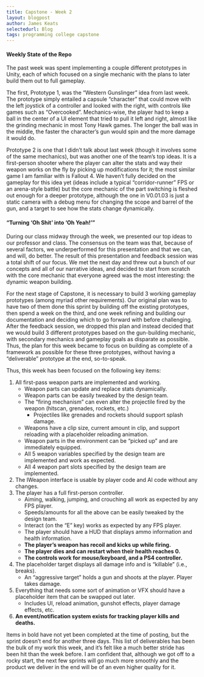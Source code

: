 ```yaml
---
title: Capstone - Week 2
layout: blogpost
author: James Keats
selectedurl: Blog
tags: programming college capstone
---
```

#### Weekly State of the Repo

The past week was spent implementing a couple different prototypes in Unity, each of which focused on a single mechanic with the plans to later build them out to full gameplay.

<!--more-->

The first, Prototype 1, was the “Western Gunslinger” idea from last week. The prototype simply entailed a capsule “character” that could move with the left joystick of a controller and looked with the right, with controls like games such as “Overcooked”. Mechanics-wise, the player had to keep a ball in the center of a UI element that tried to pull it left and right, almost like the grinding mechanic in most Tony Hawk games. The longer the ball was in the middle, the faster the character’s gun would spin and the more damage it would do.

Prototype 2 is one that I didn’t talk about last week (though it involves some of the same mechanics), but was another one of the team’s top ideas. It is a first-person shooter where the player can alter the stats and way their weapon works on the fly by picking up modifications for it; the most similar game I am familiar with is Fallout 4. We haven’t fully decided on the gameplay for this idea yet (ideas include a typical “corridor-runner” FPS or an arena-style battle) but the core mechanic of the part switching is fleshed out enough for a deeper prototype, although the one in V0.01.03 is just a static camera with a debug menu for changing the scope and barrel of the gun, and a target to see how the stats change dynamically.

#### “Turning ‘Oh Shit’ into ‘Oh Yeah!’”

During our class midway through the week, we presented our top ideas to our professor and class. The consensus on the team was that, because of several factors, we underperformed for this presentation and that we can, and will, do better. The result of this presentation and feedback session was a total shift of our focus. We met the next day and threw out a bunch of our concepts and all of our narrative ideas, and decided to start from scratch with the core mechanic that everyone agreed was the most interesting: the dynamic weapon building.

For the next stage of Capstone, it is necessary to build 3 working gameplay prototypes (among myriad other requirements). Our original plan was to have two of them done this sprint by building off the existing prototypes, then spend a week on the third, and one week refining and building our documentation and deciding which to go forward with before challenging. After the feedback session, we dropped this plan and instead decided that we would build 3 different prototypes based on the gun-building mechanic, with secondary mechanics and gameplay goals as disparate as possible. Thus, the plan for this week became to focus on building as complete of a framework as possible for these three prototypes, without having a “deliverable” prototype at the end, so-to-speak.

Thus, this week has been focused on the following key items:

1. All first-pass weapon parts are implemented and working.
    * Weapon parts can update and replace stats dynamically.
    * Weapon parts can be easily tweaked by the design team.
    * The “firing mechanism” can even alter the projectile fired by the weapon (hitscan, grenades, rockets, etc.)
        * Projectiles like grenades and rockets should support splash damage.
    * Weapons have a clip size, current amount in clip, and support reloading with a placeholder reloading animation.
    * Weapon parts in the environment can be “picked up” and are immediately equipped.
    * All 5 weapon variables specified by the design team are implemented and work as expected.
    * All 4 weapon part slots specified by the design team are implemented.
2. The IWeapon interface is usable by player code and AI code without any changes.
3. The player has a full first-person controller.
    * Aiming, walking, jumping, and crouching all work as expected by any FPS player.
    * Speeds/amounts for all the above can be easily tweaked by the design team.
    * Interact (on the “E” key) works as expected by any FPS player.
    * The player should have a HUD that displays ammo information and health information.
    * **The player’s weapon has recoil and kicks up while firing.**
    * **The player dies and can restart when their health reaches 0.**
    * **The controls work for mouse/keyboard, and a PS4 controller.**
4. The placeholder target displays all damage info and is “killable” (i.e., breaks).
    * An “aggressive target” holds a gun and shoots at the player. Player takes damage.
5. Everything that needs some sort of animation or VFX should have a placeholder item that can be swapped out later.
    * Includes UI, reload animation, gunshot effects, player damage effects, etc.
6. **An event/notification system exists for tracking player kills and deaths.**

Items in bold have not yet been completed at the time of posting, but the sprint doesn’t end for another three days. This list of deliverables has been the bulk of my work this week, and it’s felt like a much better stride has been hit than the week before. I am confident that, although we got off to a rocky start, the next few sprints will go much more smoothly and the product we deliver in the end will be of an even higher quality for it.
